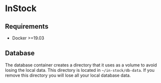 # InStock

## Requirements

- Docker >=19.03

## Database

The database container creates a directory that it uses as a volume to avoid losing the local data. This directory is located in `~/in-stock/db-data`.
If you remove this directory you will lose all your local database data.
